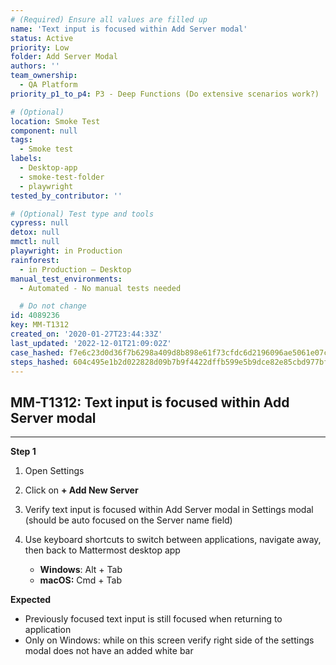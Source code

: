 ```yaml
---
# (Required) Ensure all values are filled up
name: 'Text input is focused within Add Server modal'
status: Active
priority: Low
folder: Add Server Modal
authors: ''
team_ownership:
  - QA Platform
priority_p1_to_p4: P3 - Deep Functions (Do extensive scenarios work?)

# (Optional)
location: Smoke Test
component: null
tags:
  - Smoke test
labels:
  - Desktop-app
  - smoke-test-folder
  - playwright
tested_by_contributor: ''

# (Optional) Test type and tools
cypress: null
detox: null
mmctl: null
playwright: in Production
rainforest:
  - in Production — Desktop
manual_test_environments:
  - Automated - No manual tests needed

  # Do not change
id: 4089236
key: MM-T1312
created_on: '2020-01-27T23:44:33Z'
last_updated: '2022-12-01T21:09:02Z'
case_hashed: f7e6c23d0d36f7b6298a409d8b898e61f73cfdc6d2196096ae5061e07cc9c0945c5bcccd0c04a0a2614897ac492903b4
steps_hashed: 604c495e1b2d022828d09b7b9f4422dffb599e5b9dce82e85cbd977bf38fd980248b24c972ef77dbcbd813b90441eba3
---
```


<!-- (Auto-generated) Based on frontmatter's "key" and "name" -->

## MM-T1312: Text input is focused within Add Server modal

---

**Step 1**

1. Open Settings

2. Click on **+ Add New Server**

3. Verify text input is focused within Add Server modal in Settings modal (should be auto focused on the Server name field)

4. Use keyboard shortcuts to switch between applications, navigate away, then back to Mattermost desktop app

   - **Windows**: Alt + Tab
   - **macOS:** Cmd + Tab

**Expected**

- Previously focused text input is still focused when returning to application
- Only on Windows: while on this screen verify right side of the settings modal does not have an added white bar

